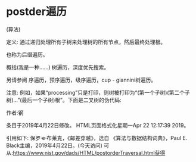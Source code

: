 # postder遍历


(算法)



定义:
通过递归处理所有子树来处理树的所有节点，然后最终处理根。



也称为后缀遍历。



概括(我是一种……)
树遍历，深度优先搜索。



另请参阅
序遍历，预序遍历，级序遍历，cup - giannini树遍历。



注意:
例如，如果“processing”只是打印，则树被打印为“(第一个子树)(第二个子树)…”(最后一个子树)根”。下面是二叉树的伪代码:




作者:钢







条目于2019年4月22日修改。
HTML页面格式化星期一Apr 22 12:17:39 2019。



引用如下:
保罗·e·布莱克，《邮差穿越》，选自
《算法与数据结构词典》，Paul E. Black主编，2019年4月22日。(今天访问)
可从:https://www.nist.gov/dads/HTML/postorderTraversal.html获得